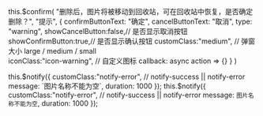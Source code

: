   this.$confirm(
                "删除后，图片将被移动到回收站，可在回收站中恢复，是否确定删除？",
                "提示",
                {
                    confirmButtonText: "确定",
                    cancelButtonText: "取消",
                    type: "warning",
                     showCancelButton:false,// 是否显示取消按钮
                     showConfirmButton:true,// 是否显示确认按钮
                     customClass:"medium", // 弹窗大小  large / medium / small 	
                    iconClass:"icon-warning", // 自定义图标 
                    callback: async action => {}
                }
  )    

   this.$notify({
                    customClass:"notify-error",  //  notify-success ||  notify-error
                    message: `图片名称不能为空`,
                    duration: 1000
                });
                 this.$notify({
                    customClass:"notify-error",  //  notify-success ||  notify-error
                    message: `图片名称不能为空`,
                    duration: 1000
                });